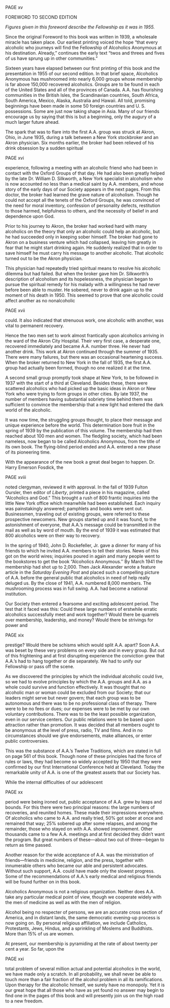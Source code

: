 PAGE xv

FOREWORD TO SECOND EDITION

*Figures given in this foreword describe the Fellowship as it was in 1955.*

  Since the original Foreword to this book was written in 1939, a wholesale miracle has taken place. Our earliest printing voiced the hope “that every alcoholic who journeys will find the Fellowship of Alcoholics Anonymous at his destination. Already,” continues the early text “twos and threes and fives of us have sprung up in other communities.”

  Sixteen years have elapsed between our first printing of this book and the presentation in 1955 of our second edition. In that brief space, Alcoholics Anonymous has mushroomed into nearly 6,000 groups whose membership is far above 150,000 recovered alcoholics. Groups are to be found in each of the United States and all of the provinces of Canada. A.A. has flourishing communities in the British Isles, the Scandinavian countries, South Africa, South America, Mexico, Alaska, Australia and Hawaii. All told, promising beginnings have been made in some 50 foreign countries and U. S. possessions. Some are just now taking shape in Asia. Many of our friends encourage us by saying that this is but a beginning, only the augury of a much larger future ahead.

  The spark that was to flare into the first A.A. group was struck at Akron, Ohio, in June 1935, during a talk between a New York stockbroker and an Akron physician. Six months earlier, the broker had been relieved of his drink obsession by a sudden spiritual

PAGE xvi

experience, following a meeting with an alcoholic friend who had been in contact with the Oxford Groups of that day. He had also been greatly helped by the late Dr. William D. Silkworth, a New York specialist in alcoholism who is now accounted no less than a medical saint by A.A. members, and whose story of the early days of our Society appears in the next pages. From this doctor, the broker had learned the grave nature of alcoholism. Though he could not accept all the tenets of the Oxford Groups, he was convinced of the need for moral inventory, confession of personality defects, restitution to those harmed, helpfulness to others, and the necessity of belief in and dependence upon God.

  Prior to his journey to Akron, the broker had worked hard with many alcoholics on the theory that only an alcoholic could help an alcoholic, but he had succeeded only in keeping sober himself. The broker had gone to Akron on a business venture which had collapsed, leaving him greatly in fear that he might start drinking again. He suddenly realized that in order to save himself he must carry his message to another alcoholic. That alcoholic turned out to be the Akron physician.

  This physician had repeatedly tried spiritual means to resolve his alcoholic dilemma but had failed. But when the broker gave him Dr. Silkworth’s description of alcoholism and its hopelessness, the physician began to pursue the spiritual remedy for his malady with a willingness he had never before been able to muster. He sobered, never to drink again up to the moment of his death in 1950. This seemed to prove that one alcoholic could affect another as no nonalcoholic

PAGE xvii

could. It also indicated that strenuous work, one alcoholic with another, was vital to permanent recovery.

  Hence the two men set to work almost frantically upon alcoholics arriving in the ward of the Akron City Hospital. Their very first case, a desperate one, recovered immediately and became A.A. number three. He never had another drink. This work at Akron continued through the summer of 1935. There were many failures, but there was an occasional heartening success. When the broker returned to New York in the fall of 1935, the first A.A. group had actually been formed, though no one realized it at the time.

  A second small group promptly took shape at New York, to be followed in 1937 with the start of a third at Cleveland. Besides these, there were scattered alcoholics who had picked up the basic ideas in Akron or New York who were trying to form groups in other cities. By late 1937, the number of members having substantial sobriety time behind them was sufficient to convince the membership that a new light had entered the dark world of the alcoholic.

  It was now time, the struggling groups thought, to place their message and unique experience before the world. This determination bore fruit in the spring of 1939 by the publication of this volume. The membership had then reached about 100 men and women. The fledgling society, which had been nameless, now began to be called Alcoholics Anonymous, from the title of its own book. The flying-blind period ended and A.A. entered a new phase of its pioneering time.

  With the appearance of the new book a great deal began to happen. Dr. Harry Emerson Fosdick, the

PAGE xviii

noted clergyman, reviewed it with approval. In the fall of 1939 Fulton Oursler, then editor of _Liberty_, printed a piece in his magazine, called “Alcoholics and God.” This brought a rush of 800 frantic inquiries into the little New York office which meanwhile had been established. Each inquiry was painstakingly answered; pamphlets and books were sent out. Businessmen, traveling out of existing groups, were referred to these prospective newcomers. New groups started up and it was found, to the astonishment of everyone, that A.A.’s message could be transmitted in the mail as well as by word of mouth. By the end of 1939 it was estimated that 800 alcoholics were on their way to recovery.

  In the spring of 1940, John D. Rockefeller, Jr. gave a dinner for many of his friends to which he invited A.A. members to tell their stories. News of this got on the world wires; inquiries poured in again and many people went to the bookstores to get the book “Alcoholics Anonymous.’’ By March 1941 the membership had shot up to 2,000. Then Jack Alexander wrote a feature article in the _Saturday Evening Post_ and placed such a compelling picture of A.A. before the general public that alcoholics in need of help really deluged us. By the close of 1941, A.A. numbered 8,000 members. The mushrooming process was in full swing. A.A. had become a national institution.

  Our Society then entered a fearsome and exciting adolescent period. The test that it faced was this: Could these large numbers of erstwhile erratic alcoholics successfully meet and work together? Would there be quarrels over membership, leadership, and money? Would there be strivings for power and

PAGE xix

prestige? Would there be schisms which would split A.A. apart? Soon A.A. was beset by these very problems on every side and in every group. But out of this frightening and at first disrupting experience the conviction grew that A.A.’s had to hang together or die separately. We had to unify our Fellowship or pass off the scene.

  As we discovered the principles by which the individual alcoholic could live, so we had to evolve principles by which the A.A. groups and A.A. as a whole could survive and function effectively. It was thought that no alcoholic man or woman could be excluded from our Society; that our leaders might serve but never govern; that each group was to be autonomous and there was to be no professional class of therapy. There were to be no fees or dues; our expenses were to be met by our own voluntary contributions. There was to be the least possible organization, even in our service centers. Our public relations were to be based upon attraction rather than promotion. It was decided that all members ought to be anonymous at the level of press, radio, TV and films. And in no circumstances should we give endorsements, make alliances, or enter public controversies.

  This was the substance of A.A.’s Twelve Traditions, which are stated in full on page 561 of this book. Though none of these principles had the force of rules or laws, they had become so widely accepted by 1950 that they were confirmed by our first International Conference held at Cleveland. Today the remarkable unity of A.A. is one of the greatest assets that our Society has.

  While the internal difficulties of our adolescent

PAGE xx

period were being ironed out, public acceptance of A.A. grew by leaps and bounds. For this there were two principal reasons: the large numbers of recoveries, and reunited homes. These made their impressions everywhere. Of alcoholics who came to A.A. and really tried, 50% got sober at once and remained that way; 25% sobered up after some relapses, and among the remainder, those who stayed on with A.A. showed improvement. Other thousands came to a few A.A. meetings and at first decided they didn’t want the program. But great numbers of these—about two out of three—began to return as time passed.

  Another reason for the wide acceptance of A.A. was the ministration of friends—friends in medicine, religion, and the press, together with innumerable others who became our able and persistent advocates. Without such support, A.A. could have made only the slowest progress. Some of the recommendations of A.A.’s early medical and religious friends will be found further on in this book.

  Alcoholics Anonymous is not a religious organization. Neither does A.A. take any particular medical point of view, though we cooperate widely with the men of medicine as well as with the men of religion.

  Alcohol being no respecter of persons, we are an accurate cross section of America, and in distant lands, the same democratic evening-up process is now going on. By personal religious affiliation, we include Catholics, Protestants, Jews, Hindus, and a sprinkling of Moslems and Buddhists. More than 15% of us are women.

  At present, our membership is pyramiding at the rate of about twenty per cent a year. So far, upon the

PAGE xxi

total problem of several million actual and potential alcoholics in the world, we have made only a scratch. In all probability, we shall never be able to touch more than a fair fraction of the alcohol problem in all its ramifications. Upon therapy for the alcoholic himself, we surely have no monopoly. Yet it is our great hope that all those who have as yet found no answer may begin to find one in the pages of this book and will presently join us on the high road to a new freedom.

